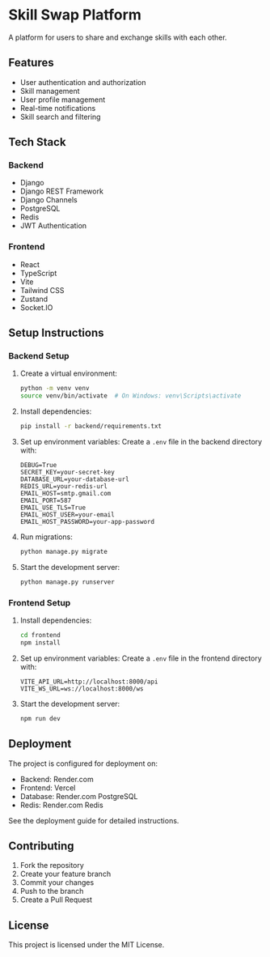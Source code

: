 # Skill Swap Platform

A platform for users to share and exchange skills with each other.

## Features

- User authentication and authorization
- Skill management
- User profile management
- Real-time notifications
- Skill search and filtering

## Tech Stack

### Backend
- Django
- Django REST Framework
- Django Channels
- PostgreSQL
- Redis
- JWT Authentication

### Frontend
- React
- TypeScript
- Vite
- Tailwind CSS
- Zustand
- Socket.IO

## Setup Instructions

### Backend Setup
1. Create a virtual environment:
   ```bash
   python -m venv venv
   source venv/bin/activate  # On Windows: venv\Scripts\activate
   ```

2. Install dependencies:
   ```bash
   pip install -r backend/requirements.txt
   ```

3. Set up environment variables:
   Create a `.env` file in the backend directory with:
   ```
   DEBUG=True
   SECRET_KEY=your-secret-key
   DATABASE_URL=your-database-url
   REDIS_URL=your-redis-url
   EMAIL_HOST=smtp.gmail.com
   EMAIL_PORT=587
   EMAIL_USE_TLS=True
   EMAIL_HOST_USER=your-email
   EMAIL_HOST_PASSWORD=your-app-password
   ```

4. Run migrations:
   ```bash
   python manage.py migrate
   ```

5. Start the development server:
   ```bash
   python manage.py runserver
   ```

### Frontend Setup
1. Install dependencies:
   ```bash
   cd frontend
   npm install
   ```

2. Set up environment variables:
   Create a `.env` file in the frontend directory with:
   ```
   VITE_API_URL=http://localhost:8000/api
   VITE_WS_URL=ws://localhost:8000/ws
   ```

3. Start the development server:
   ```bash
   npm run dev
   ```

## Deployment

The project is configured for deployment on:
- Backend: Render.com
- Frontend: Vercel
- Database: Render.com PostgreSQL
- Redis: Render.com Redis

See the deployment guide for detailed instructions.

## Contributing

1. Fork the repository
2. Create your feature branch
3. Commit your changes
4. Push to the branch
5. Create a Pull Request

## License

This project is licensed under the MIT License. 